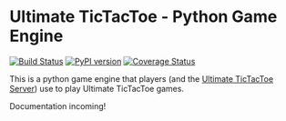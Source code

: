 # Ultimate TicTacToe - Python Game Engine

[![Build Status](https://travis-ci.org/socialgorithm/ultimate-ttt-py.svg?branch=master)](https://travis-ci.org/socialgorithm/ultimate-ttt-py) [![PyPI version](https://badge.fury.io/py/ultimate_ttt.svg)](https://badge.fury.io/py/ultimate_ttt) [![Coverage Status](https://coveralls.io/repos/github/socialgorithm/ultimate-ttt-py/badge.svg?branch=master)](https://coveralls.io/github/socialgorithm/ultimate-ttt-py?branch=master)

This is a python game engine that players (and the [Ultimate TicTacToe Server](ultimate-ttt-server)) use to play Ultimate TicTacToe games.

Documentation incoming!
